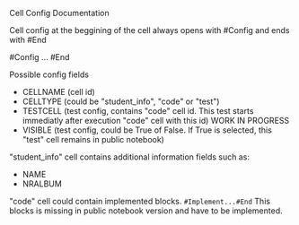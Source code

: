 Cell Config Documentation

Cell config at the beggining of the cell always opens with #Config and ends with #End

#Config
...
#End

Possible config fields
- CELLNAME (cell id)
- CELLTYPE (could be "student_info", "code" or "test")
- TESTCELL (test config, contains "code" cell id. This test starts immediatly after execution "code" cell with this id) WORK IN PROGRESS
- VISIBLE (test config, could be True of False. If True is selected, this "test" cell remains in public notebook)

"student_info" cell contains additional information fields such as:
- NAME
- NRALBUM

"code" cell could contain implemented blocks.
<Code>#Implement...#End</Code> 
This blocks is missing in public notebook version and have to be implemented. 

